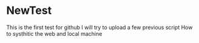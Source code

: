 # NewTest
This is the first test for github
I will try to upload a few previous script
How to systhitic the web and local machine
